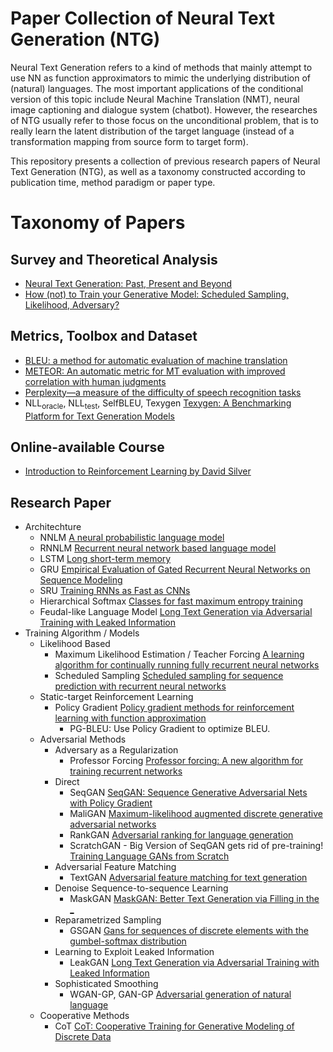 # Paper Collection of Neural Text Generation (NTG)

Neural Text Generation refers to a kind of methods that mainly attempt to use NN as function approximators to mimic the underlying distribution of (natural) languages. The most important applications of the conditional version of this topic include Neural Machine Translation (NMT), neural image captioning and dialogue system (chatbot). However, the researches of NTG usually refer to those focus on the unconditional problem, that is to really learn the latent distribution of the target language (instead of a transformation mapping from source form to target form).

This repository presents a collection of previous research papers of Neural Text Generation (NTG), as well as a taxonomy constructed according to publication time, method paradigm or paper type.

# Taxonomy of Papers 

## Survey and Theoretical Analysis
* [Neural Text Generation: Past, Present and Beyond](https://arxiv.org/abs/1803.07133)
* [How (not) to Train your Generative Model: Scheduled Sampling, Likelihood, Adversary?](https://arxiv.org/abs/1511.05101)
## Metrics, Toolbox and Dataset
* [BLEU: a method for automatic evaluation of machine translation](https://dl.acm.org/citation.cfm?id=1073135)
* [METEOR: An automatic metric for MT evaluation with improved correlation with human judgments](http://www.aclweb.org/anthology/W05-0909)
* [Perplexity—a measure of the difficulty of speech recognition tasks](http://adsabs.harvard.edu/abs/1977ASAJ...62Q..63J)
* NLL<sub>oracle</sub>, NLL<sub>test</sub>, SelfBLEU, Texygen [Texygen: A Benchmarking Platform for Text Generation Models](https://arxiv.org/abs/1802.01886)
## Online-available Course
* [Introduction to Reinforcement Learning by David Silver](https://www.youtube.com/watch?v=2pWv7GOvuf0&list=PLqYmG7hTraZDM-OYHWgPebj2MfCFzFObQ)
## Research Paper
* Architechture
    * NNLM [A neural probabilistic language model](http://www.jmlr.org/papers/v3/bengio03a.html)
    * RNNLM [Recurrent neural network based language model](https://www.isca-speech.org/archive/interspeech_2010/i10_1045.html)
    * LSTM [Long short-term memory](https://www.mitpressjournals.org/doi/abs/10.1162/neco.1997.9.8.1735)
    * GRU [Empirical Evaluation of Gated Recurrent Neural Networks on Sequence Modeling](https://arxiv.org/abs/1412.3555)
    * SRU [Training RNNs as Fast as CNNs](https://arxiv.org/abs/1709.02755)
    * Hierarchical Softmax [Classes for fast maximum entropy training](https://ieeexplore.ieee.org/abstract/document/940893/)
    * Feudal-like Language Model [Long Text Generation via Adversarial Training with Leaked Information](https://arxiv.org/abs/1709.08624)
* Training Algorithm / Models
    * Likelihood Based
        * Maximum Likelihood Estimation / Teacher Forcing [A learning algorithm for continually running fully recurrent neural networks](https://www.mitpressjournals.org/doi/abs/10.1162/neco.1989.1.2.270)
        * Scheduled Sampling [Scheduled sampling for sequence prediction with recurrent neural networks](http://papers.nips.cc/paper/5956-scheduled-sampling-for-sequence-prediction-with-recurrent-neural-networks)
    * Static-target Reinforcement Learning
        * Policy Gradient [Policy gradient methods for reinforcement learning with function approximation](http://papers.nips.cc/paper/1713-policy-gradient-methods-for-reinforcement-learning-with-function-approximation.pdf)
            * PG-BLEU: Use Policy Gradient to optimize BLEU.
    * Adversarial Methods
        * Adversary as a Regularization
            * Professor Forcing [Professor forcing: A new algorithm for training recurrent networks](http://papers.nips.cc/paper/6098-professor-forcing-a-new-algorithm-for-training-recurrent-networks)
        * Direct
            * SeqGAN [ SeqGAN: Sequence Generative Adversarial Nets with Policy Gradient](http://www.aaai.org/ocs/index.php/AAAI/AAAI17/paper/download/14344/14489)
            * MaliGAN [Maximum-likelihood augmented discrete generative adversarial networks](https://arxiv.org/abs/1702.07983)
            * RankGAN [Adversarial ranking for language generation](http://papers.nips.cc/paper/6908-adversarial-ranking-for-language-generation)
            * ScratchGAN - Big Version of SeqGAN gets rid of pre-training! [Training Language GANs from Scratch](https://arxiv.org/abs/1905.09922)
        * Adversarial Feature Matching
            * TextGAN [Adversarial feature matching for text generation](https://arxiv.org/abs/1706.03850)
        * Denoise Sequence-to-sequence Learning
            * MaskGAN [MaskGAN: Better Text Generation via Filling in the _](https://arxiv.org/abs/1801.07736)
        * Reparametrized Sampling
            * GSGAN [Gans for sequences of discrete elements with the gumbel-softmax distribution](https://arxiv.org/abs/1611.04051)
        * Learning to Exploit Leaked Information
            * LeakGAN [Long Text Generation via Adversarial Training with Leaked Information](https://arxiv.org/abs/1709.08624)
        * Sophisticated Smoothing
            * WGAN-GP, GAN-GP [Adversarial generation of natural language](https://arxiv.org/abs/1705.10929)
    * Cooperative Methods
        * CoT [CoT: Cooperative Training for Generative Modeling of Discrete Data](https://arxiv.org/abs/1804.03782)
